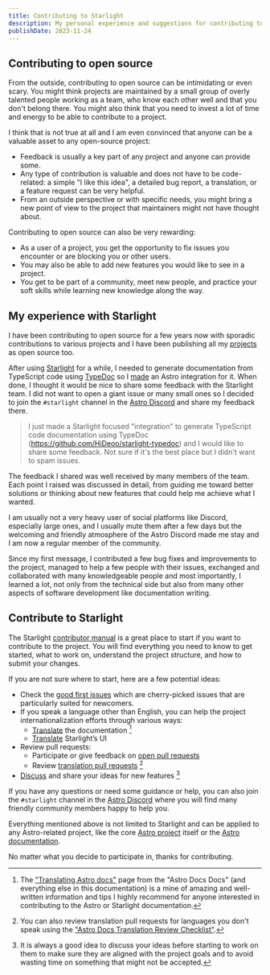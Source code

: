 ```yaml
---
title: Contributing to Starlight
description: My personal experience and suggestions for contributing to open-source projects like Starlight.
publishDate: 2023-11-24
---
```


## Contributing to open source

From the outside, contributing to open source can be intimidating or even scary.
You might think projects are maintained by a small group of overly talented people working as a team, who know each other well and that you don't belong there.
You might also think that you need to invest a lot of time and energy to be able to contribute to a project.

I think that is not true at all and I am even convinced that anyone can be a valuable asset to any open-source project:

- Feedback is usually a key part of any project and anyone can provide some.
- Any type of contribution is valuable and does not have to be code-related: a simple "I like this idea", a detailed bug report, a translation, or a feature request can be very helpful.
- From an outside perspective or with specific needs, you might bring a new point of view to the project that maintainers might not have thought about.

Contributing to open source can also be very rewarding:

- As a user of a project, you get the opportunity to fix issues you encounter or are blocking you or other users.
- You may also be able to add new features you would like to see in a project.
- You get to be part of a community, meet new people, and practice your soft skills while learning new knowledge along the way.

## My experience with Starlight

I have been contributing to open source for a few years now with sporadic contributions to various projects and I have been publishing all my [projects](/projects) as open source too.

After using [Starlight](https://starlight.astro.build) for a while, I needed to generate documentation from TypeScript code using [TypeDoc](https://typedoc.org) so I [made](https://github.com/HiDeoo/starlight-typedoc) an Astro integration for it.
When done, I thought it would be nice to share some feedback with the Starlight team.
I did not want to open a giant issue or many small ones so I decided to join the `#starlight` channel in the [Astro Discord](https://astro.build/chat) and share my feedback there.

> I just made a Starlight focused "integration" to generate TypeScript code documentation using TypeDoc (https://github.com/HiDeoo/starlight-typedoc) and I would like to share some feedback. Not sure if it's the best place but I didn't want to spam issues.

The feedback I shared was well received by many members of the team.
Each point I raised was discussed in detail, from guiding me toward better solutions or thinking about new features that could help me achieve what I wanted.

I am usually not a very heavy user of social platforms like Discord, especially large ones, and I usually mute them after a few days but the welcoming and friendly atmosphere of the Astro Discord made me stay and I am now a regular member of the community.

Since my first message, I contributed a few bug fixes and improvements to the project, managed to help a few people with their issues, exchanged and collaborated with many knowledgeable people and most importantly, I learned a lot, not only from the technical side but also from many other aspects of software development like documentation writing.

## Contribute to Starlight

The Starlight [contributor manual](https://github.com/withastro/starlight/blob/main/CONTRIBUTING.md) is a great place to start if you want to contribute to the project.
You will find everything you need to know to get started, what to work on, understand the project structure, and how to submit your changes.

If you are not sure where to start, here are a few potential ideas:

- Check the [good first issues](https://github.com/withastro/starlight/issues?q=is%3Aissue+is%3Aopen+sort%3Aupdated-desc+label%3A%22good+first+issue%22) which are cherry-picked issues that are particularly suited for newcomers.
- If you speak a language other than English, you can help the project internationalization efforts through various ways:
  - [Translate](https://github.com/withastro/starlight/blob/main/CONTRIBUTING.md#translating-starlights-docs) the documentation [^1]
  - [Translate](https://github.com/withastro/starlight/blob/main/CONTRIBUTING.md#translating-starlights-ui) Starlight’s UI
- Review pull requests:
  - Participate or give feedback on [open pull requests](https://github.com/withastro/starlight/pulls?q=is%3Apr+is%3Aopen+sort%3Aupdated-desc+-label%3Ai18n)
  - Review [translation pull requests](https://github.com/withastro/starlight/pulls?q=is%3Apr+is%3Aopen+sort%3Aupdated-desc+label%3Ai18n+) [^2]
- [Discuss](https://github.com/withastro/starlight/discussions/categories/feature-requests) and share your ideas for new features [^3]

[^1]: The ["Translating Astro docs"](https://contribute.docs.astro.build/guides/i18n/) page from the "Astro Docs Docs" (and everything else in this documentation) is a mine of amazing and well-written information and tips I highly recommend for anyone interested in contributing to the Astro or Starlight documentation.
[^2]: You can also review translation pull requests for languages you don't speak using the ["Astro Docs Translation Review Checklist"](https://hackmd.io/1KYnrpUQR0SAGTzHIUoUDg?view).
[^3]: It is always a good idea to discuss your ideas before starting to work on them to make sure they are aligned with the project goals and to avoid wasting time on something that might not be accepted.

If you have any questions or need some guidance or help, you can also join the `#starlight` channel in the [Astro Discord](https://astro.build/chat) where you will find many friendly community members happy to help you.

Everything mentioned above is not limited to Starlight and can be applied to any Astro-related project, like the core [Astro project](https://github.com/withastro/astro) itself or the [Astro documentation](https://github.com/withastro/docs).

No matter what you decide to participate in, thanks for contributing.
